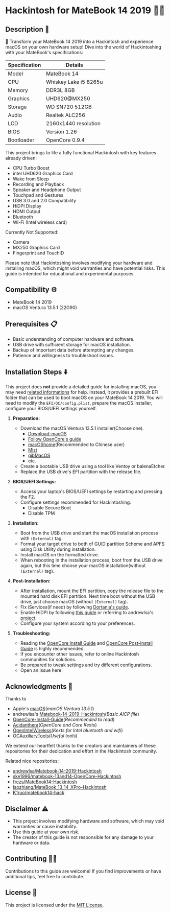 # Hackintosh for MateBook 14 2019 👨‍💻

## Description 📄

🚀 Transform your MateBook 14 2019 into a Hackintosh and experience macOS on your own hardware setup! Dive into the world of Hackintoshing with your MateBook's specifications:

| Specification     | Details               |
|-------------------|-----------------------|
| Model             | MateBook 14           |
| CPU               | Whiskey Lake i5 8265u |
| Memory            | DDR3L 8GB             |
| Graphics          | UHD620@MX250          |
| Storage           | WD SN720 512GB        |
| Audio             | Realtek ALC256        |
| LCD               | 2160x1440 resolution  |
| BIOS              | Version 1.26          |
| Bootloader        | OpenCore 0.9.4        |

This project brings to life a fully functional Hackintosh with key features already driven:

- CPU Turbo Boost
- intel UHD620 Graphics Card
- Wake from Sleep
- Recording and Playback
- Speaker and Headphone Output
- Touchpad and Gestures
- USB 3.0 and 2.0 Compatibility
- HiDPI Display
- HDMI Output
- Bluetooth
- Wi-Fi (Intel wireless card)

Currently Not Supported:

- Camera
- MX250 Graphics Card
- Fingerprint and TouchID

Please note that Hackintoshing involves modifying your hardware and installing macOS, which might void warranties and have potential risks. This guide is intended for educational and experimental purposes.

## Compatibility ⚙️

- MateBook 14 2019
- macOS Ventura 13.5.1 (22G90)

## Prerequisites 📋

- Basic understanding of computer hardware and software.
- USB drive with sufficient storage for macOS installation.
- Backup of important data before attempting any changes.
- Patience and willingness to troubleshoot issues.

## Installation Steps ⬇️

This project does **not** provide a detailed guide for installing macOS, you may need [related informations](#acknowledgments-👏) for help. Instead, it provides a prebuilt EFI folder that can be used to boot macOS on your MateBook 14 2019. You will need to modify the `EFI/OC/config.plist`, prepare the macOS installer, configure your BIOS/UEFI settings yourself.

1. **Preparation:**
   - Download the macOS Ventura 13.5.1 installer(Choose one).
      - [Download-macOS](https://github.com/Comp-Labs/Download-macOS)
      - [Follow OpenCore's guide](https://dortania.github.io/OpenCore-Install-Guide/installer-guide/)
      - [macOShome](https://macoshome.com/hackintosh/uefistart/17045.html)(Recommended to Chinese user)
      - [Mist](https://github.com/ninxsoft/Mist)
      - [gibMacOS](https://github.com/corpnewt/gibMacOS)
      - etc.
   - Create a bootable USB drive using a tool like Ventoy or balenaEtcher.
   - Replace the USB drive's EFI partition with the release file.

2. **BIOS/UEFI Settings:**
   - Access your laptop's BIOS/UEFI settings by restarting and pressing the F2.
   - Configure settings recommended for Hackintoshing.
     - Disable Secure Boot
     - Disable TPM

3. **Installation:**
   - Boot from the USB drive and start the macOS installation process with `(External)` tag.
   - Format your target drive to both of GUID partition Scheme and APFS using Disk Utility during installation.
   - Install macOS on the formatted drive.
   - When rebooting in the installation process, boot from the USB drive again, but this time choose your macOS installation(without `(External)` tag).

4. **Post-Installation:**
   - After installation, mount the EFI partition, copy the release file to the mounted hard disk EFI partition. Next time boot without the USB drive, just choose macOS (without `(External)` tag).
   - Fix iServices(if need) by following [Dortania's guide](https://dortania.github.io/OpenCore-Post-Install/universal/iservices.html).
   - Enable HiDPI by following [this guide](https://github.com/bbhardin/A-Guide-to-MacOS-Scaled-Resolutions) or referring to andrewlsa's [project](https://github.com/andrewlsa/Matebook-14-2019-Hackintosh).
   - Configure your system according to your preferences.

5. **Troubleshooting:**
   - Reading the [OpenCore Install Guide](https://dortania.github.io/OpenCore-Install-Guide/) and [OpenCore Post-Install Guide](https://dortania.github.io/OpenCore-Post-Install/) is highly recommended.
   - If you encounter other issues, refer to online Hackintosh communities for solutions.
   - Be prepared to tweak settings and try different configurations.
   - Open an issue here.

## Acknowledgments 👏

Thanks to
- Apple's [macOS](https://www.apple.com/macos/)(*macOS Ventura 13.5.1*)
- andrewlsa's [Matebook-14-2019-Hackintosh](https://github.com/andrewlsa/Matebook-14-2019-Hackintosh)(*Basic AICP file*)
- [OpenCore-Install-Guide](https://github.com/dortania/OpenCore-Install-Guide)(*Recommended to read*)
- [Acidanthera](https://github.com/acidanthera)(*OpenCore and Core Kexts*)
- [OpenIntelWireless](https://github.com/OpenIntelWireless)(*Kexts for Intel bluetooth and wifi*)
- [OCAuxiliaryTools](https://github.com/ic005k/OCAuxiliaryTools)(*Useful tools*)

We extend our heartfelt thanks to the creators and maintainers of these repositories for their dedication and effort in the Hackintosh community.

Related nice repositories:
- [andrewlsa/Matebook-14-2019-Hackintosh](https://github.com/andrewlsa/Matebook-14-2019-Hackintosh)
- [ske1996/matebook-13and14-OpenCore-Hackintosh](https://github.com/ske1996/matebook-13and14-OpenCore-Hackintosh)
- [frezs/MateBook14-Hackintosh](https://github.com/frezs/MateBook14-Hackintosh)
- [laozhiang/MateBook_13_14_XPro-Hackintosh](https://github.com/laozhiang/MateBook_13_14_XPro-Hackintosh)
- [K1ruo/matebook14-hack](https://github.com/K1ruo/matebook14-hack)

## Disclaimer ⚠️

- This project involves modifying hardware and software, which may void warranties or cause instability.
- Use this guide at your own risk.
- The creator of this guide is not responsible for any damage to your hardware or data.

## Contributing 🙋‍♂️

Contributions to this guide are welcome! If you find improvements or have additional tips, feel free to contribute.

## License 📜

This project is licensed under the [MIT License](LICENSE).
